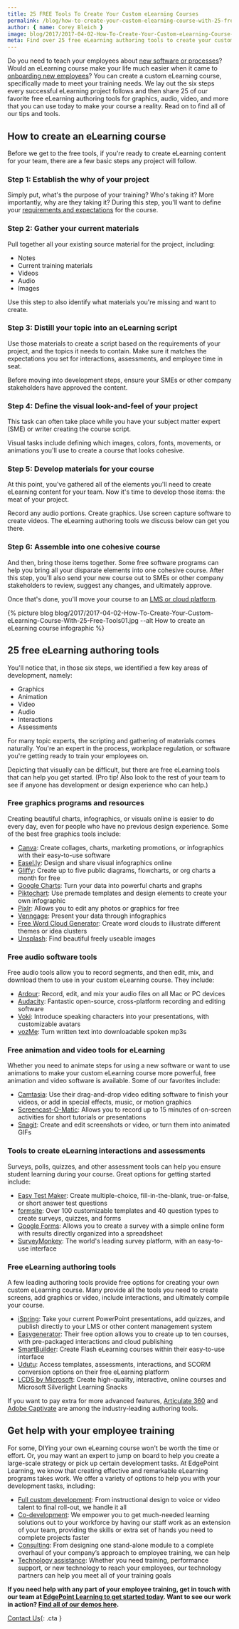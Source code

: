 ```yaml
---
title: 25 FREE Tools To Create Your Custom eLearning Courses
permalink: /blog/how-to-create-your-custom-elearning-course-with-25-free-tools/
author: { name: Corey Bleich }
image: blog/2017/2017-04-02-How-To-Create-Your-Custom-eLearning-Course-With-25-Free-Tools.jpg
meta: Find over 25 free eLearning authoring tools to create your custom courses. We also break down the 6 steps for creating the best learning programs. 
---
```


Do you need to teach your employees about [new software or processes](/blog/how-to-train-employees-on-new-system/)? Would an eLearning course make your life much easier when it came to [onboarding new employees](/blog/how-to-train-new-employees/)? You can create a custom eLearning course, specifically made to meet your training needs. We lay out the six steps every successful eLearning project follows and then share 25 of our favorite free eLearning authoring tools for graphics, audio, video, and more that you can use today to make your course a reality. Read on to find all of our tips and tools. 

## How to create an eLearning course
Before we get to the free tools, if you're ready to create eLearning content for your team, there are a few basic steps any project will follow.

### Step 1: Establish the why of your project
Simply put, what's the purpose of your training? Who's taking it? More importantly, why are they taking it? During this step, you'll want to define your [requirements and expectations](/blog/training-needs-analysis/) for the course.

### Step 2: Gather your current materials
Pull together all your existing source material for the project, including:

+  Notes
+  Current training materials
+  Videos
+  Audio
+  Images

Use this step to also identify what materials you're missing and want to create.

### Step 3: Distill your topic into an eLearning script
Use those materials to create a script based on the requirements of your project, and the topics it needs to contain. Make sure it matches the expectations you set for interactions, assessments, and employee time in seat.

Before moving into development steps, ensure your SMEs or other company stakeholders have approved the content.

### Step 4: Define the visual look-and-feel of your project
This task can often take place while you have your subject matter expert (SME) or writer creating the course script. 

Visual tasks include defining which images, colors, fonts, movements, or animations you'll use to create a course that looks cohesive.

### Step 5: Develop materials for your course
At this point, you've gathered all of the elements you'll need to create eLearning content for your team. Now it's time to develop those items: the meat of your project. 

Record any audio portions. Create graphics. Use screen capture software to create videos. The eLearning authoring tools we discuss below can get you there. 

### Step 6: Assemble into one cohesive course
And then, bring those items together. Some free software programs can help you bring all your disparate elements into one cohesive course.
After this step, you'll also send your new course out to SMEs or other company stakeholders to review, suggest any changes, and ultimately approve. 

Once that's done, you'll move your course to an [LMS or cloud platform](/blog/best-lms-for-small-business/).

{% picture blog blog/2017/2017-04-02-How-To-Create-Your-Custom-eLearning-Course-With-25-Free-Tools01.jpg --alt How to create an eLearning course infographic %}

## 25 free eLearning authoring tools 
You'll notice that, in those six steps, we identified a few key areas of development, namely:

+  Graphics
+  Animation
+  Video
+  Audio
+  Interactions
+  Assessments

For many topic experts, the scripting and gathering of materials comes naturally. You're an expert in the process, workplace regulation, or software you're getting ready to train your employees on.

Depicting that visually can be difficult, but there are free eLearning tools that can help you get started. (Pro tip! Also look to the rest of your team to see if anyone has development or design experience who can help.)

### Free graphics programs and resources
Creating beautiful charts, infographics, or visuals online is easier to do every day, even for people who have no previous design experience. Some of the best free graphics tools include:

+  [Canva](https://www.canva.com/): Create collages, charts, marketing promotions, or infographics with their easy-to-use software
+  [Easel.ly](https://www.easel.ly): Design and share visual infographics online
+  [Gliffy](https://www.gliffy.com/): Create up to five public diagrams, flowcharts, or org charts a month for free
+  [Google Charts](https://developers.google.com/chart): Turn your data into powerful charts and graphs
+  [Piktochart](https://piktochart.com): Use premade templates and design elements to create your own infographic
+  [Pixlr](https://pixlr.com): Allows you to edit any photos or graphics for free
+  [Venngage](https://venngage.com): Present your data through infographics
+  [Free Word Cloud Generator](https://www.freewordcloudgenerator.com/): Create word clouds to illustrate different themes or idea clusters
+  [Unsplash](https://unsplash.com/): Find beautiful freely useable images

### Free audio software tools
Free audio tools allow you to record segments, and then edit, mix, and download them to use in your custom eLearning course. They include:

+  [Ardour](http://ardour.org/): Record, edit, and mix your audio files on all Mac or PC devices
+  [Audacity](http://www.audacityteam.org/): Fantastic open-source, cross-platform recording and editing software
+  [Voki](https://l-www.voki.com/): Introduce speaking characters into your presentations, with customizable avatars
+  [vozMe](http://vozme.com/index.php): Turn written text into downloadable spoken mp3s

### Free animation and video tools for eLearning
Whether you need to animate steps for using a new software or want to use animations to make your custom eLearning course more powerful, free animation and video software is available. Some of our favorites include:

+  [Camtasia](https://www.techsmith.com/camtasia.html): Use their drag-and-drop video editing software to finish your videos, or add in special effects, music, or motion graphics
+  [Screencast-O-Matic](http://screencast-o-matic.com/): Allows you to record up to 15 minutes of on-screen activities for short tutorials or presentations
+  [Snagit](https://www.techsmith.com/screen-capture.html): Create and edit screenshots or video, or turn them into animated GIFs

### Tools to create eLearning interactions and assessments
Surveys, polls, quizzes, and other assessment tools can help you ensure student learning during your course. Great options for getting started include:

+  [Easy Test Maker](http://www.easytestmaker.com/): Create multiple-choice, fill-in-the-blank, true-or-false, or short answer test questions
+  [formsite](https://www.formsite.com): Over 100 customizable templates and 40 question types to create surveys, quizzes, and forms
+  [Google Forms](https://www.google.com/forms/about/): Allows you to create a survey with a simple online form with results directly organized into a spreadsheet
+  [SurveyMonkey](https://www.surveymonkey.com): The world's leading survey platform, with an easy-to-use interface

### Free eLearning authoring tools
A few leading authoring tools provide free options for creating your own custom eLearning course. Many provide all the tools you need to create screens, add graphics or video, include interactions, and ultimately compile your course.

+  [iSpring](https://www.ispringsolutions.com/ispring-free): Take your current PowerPoint presentations, add quizzes, and publish directly to your LMS or other content management system
+  [Easygenerator](https://www.easygenerator.com): Their free option allows you to create up to ten courses, with pre-packaged interactions and cloud publishing
+  [SmartBuilder](http://www.smartbuilder.com/): Create Flash eLearning courses within their easy-to-use interface
+  [Udutu](http://www.udutu.com/): Access templates, assessments, interactions, and SCORM conversion options on their free eLearning platform
+  [LCDS by Microsoft](https://www.microsoft.com/en-us/learning/lcds-tool.aspx#tab1): Create high-quality, interactive, online courses and Microsoft Silverlight Learning Snacks

If you want to pay extra for more advanced features, [Articulate 360](https://articulate.com/360) and [Adobe Captivate](https://www.adobe.com/products/captivate.html) are among the industry-leading authoring tools.

## Get help with your employee training

For some, DIYing your own eLearning course won't be worth the time or effort. Or, you may want an expert to jump on board to help you create a large-scale strategy or pick up certain development tasks. At EdgePoint Learning, we know that creating effective and remarkable eLearning programs takes work. We offer a variety of options to help you with your development tasks, including: 

* [Full custom development](/custom-employee-training/): From instructional design to voice or video talent to final roll-out, we handle it all
* [Co-development](/co-development-services/): We empower you to get much-needed learning solutions out to your workforce by having our staff work as an extension of your team, providing the skills or extra set of hands you need to complete projects faster
* [Consulting](/elearning-consulting-services/): From designing one stand-alone module to a complete overhaul of your company’s approach to employee training, we can help
* [Technology assistance](/performance-support/): Whether you need training, performance support, or new technology to reach your employees, our technology partners can help you meet all of your training goals

<strong>If you need help with any part of your employee training, get in touch with our team at [EdgePoint Learning to get started today](/contact/). Want to see our work in action? [Find all of our demos here](/form/demo/).</strong>

[Contact Us](/contact/ ){: .cta }
